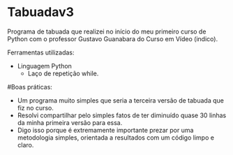 # Tabuadav3
Programa de tabuada que realizei no início do meu primeiro curso de Python com o professor Gustavo Guanabara do Curso em Vídeo (indico).

Ferramentas utilizadas:
- Linguagem Python
    - Laço de repetição while.


#Boas práticas:

- Um programa muito simples que seria a terceira versão de tabuada que fiz no curso.
- Resolvi compartilhar pelo simples fatos de ter diminuído quase 30 linhas da minha primeira versão para essa.
- Digo isso porque é extremamente importante prezar por uma metodologia simples, orientada a resultados com um código limpo e claro.
